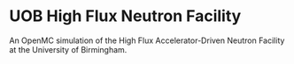 # UOB High Flux Neutron Facility
An OpenMC simulation of the High Flux Accelerator-Driven Neutron Facility at the University of Birmingham.

